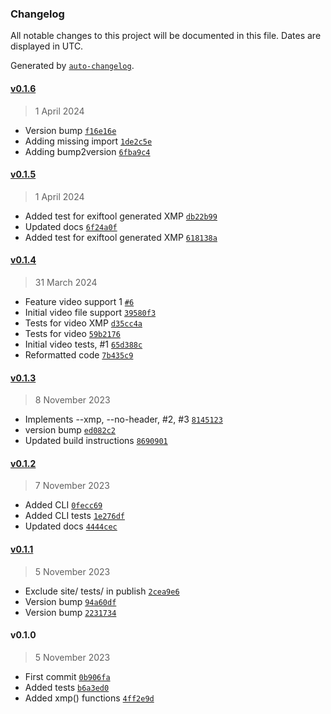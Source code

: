 ### Changelog

All notable changes to this project will be documented in this file. Dates are displayed in UTC.

Generated by [`auto-changelog`](https://github.com/CookPete/auto-changelog).

#### [v0.1.6](https://github.com/RhetTbull/CGMetadata/compare/v0.1.5...v0.1.6)

> 1 April 2024

- Version bump [`f16e16e`](https://github.com/RhetTbull/CGMetadata/commit/f16e16e7d808b9520c4eece0f374d4b925d87ccc)
- Adding missing import [`1de2c5e`](https://github.com/RhetTbull/CGMetadata/commit/1de2c5ea4c5a1232fcdb4abc44a3b6eb957b5c67)
- Adding bump2version [`6fba9c4`](https://github.com/RhetTbull/CGMetadata/commit/6fba9c45ba699fd0b9a11fdfe64be297d7375376)

#### [v0.1.5](https://github.com/RhetTbull/CGMetadata/compare/v0.1.4...v0.1.5)

> 1 April 2024

- Added test for exiftool generated XMP [`db22b99`](https://github.com/RhetTbull/CGMetadata/commit/db22b9985745624877c28688c3ab867ce1814ec3)
- Updated docs [`6f24a0f`](https://github.com/RhetTbull/CGMetadata/commit/6f24a0f109120e8d68c990ae9bcf44dc0e3f8003)
- Added test for exiftool generated XMP [`618138a`](https://github.com/RhetTbull/CGMetadata/commit/618138a43f8311994350287dbed7d66ed2ec43ef)

#### [v0.1.4](https://github.com/RhetTbull/CGMetadata/compare/v0.1.3...v0.1.4)

> 31 March 2024

- Feature video support 1 [`#6`](https://github.com/RhetTbull/CGMetadata/pull/6)
- Initial video file support [`39580f3`](https://github.com/RhetTbull/CGMetadata/commit/39580f379d47789c852ffa216633f0b44b838993)
- Tests for video XMP [`d35cc4a`](https://github.com/RhetTbull/CGMetadata/commit/d35cc4a9e879bcec739e6f3d00b3c57eee80cb5d)
- Tests for video [`59b2176`](https://github.com/RhetTbull/CGMetadata/commit/59b217674536637a52a19ec7830be2cb60456eb5)
- Initial video tests, #1 [`65d388c`](https://github.com/RhetTbull/CGMetadata/commit/65d388caa37be98b2ec5c7af2abedc7d1b8b3806)
- Reformatted code [`7b435c9`](https://github.com/RhetTbull/CGMetadata/commit/7b435c9698dcc3317efea4080be465a467d5ea47)

#### [v0.1.3](https://github.com/RhetTbull/CGMetadata/compare/v0.1.2...v0.1.3)

> 8 November 2023

- Implements --xmp, --no-header, #2, #3 [`8145123`](https://github.com/RhetTbull/CGMetadata/commit/814512333a69b1e66c5aed8f058a54a9cf66f0dc)
- version bump [`ed082c2`](https://github.com/RhetTbull/CGMetadata/commit/ed082c2d6ba4c690a042833663e926f7cc21799a)
- Updated build instructions [`8690901`](https://github.com/RhetTbull/CGMetadata/commit/86909012aa2b8e4aea588312146db7c4a6dd3dda)

#### [v0.1.2](https://github.com/RhetTbull/CGMetadata/compare/v0.1.1...v0.1.2)

> 7 November 2023

- Added CLI [`0fecc69`](https://github.com/RhetTbull/CGMetadata/commit/0fecc69f41d57fc06eea73923e2a4dd4ac089262)
- Added CLI tests [`1e276df`](https://github.com/RhetTbull/CGMetadata/commit/1e276dffbdd42435972a96ab4b3b71979f42ea2f)
- Updated docs [`4444cec`](https://github.com/RhetTbull/CGMetadata/commit/4444cecfde158bb6a71c8be8a091ec357d867063)

#### [v0.1.1](https://github.com/RhetTbull/CGMetadata/compare/v0.1.0...v0.1.1)

> 5 November 2023

- Exclude site/ tests/ in publish [`2cea9e6`](https://github.com/RhetTbull/CGMetadata/commit/2cea9e6687f3f0649321ff2bec26829ceab6a813)
- Version bump [`94a60df`](https://github.com/RhetTbull/CGMetadata/commit/94a60df581bd43956eae7b04e3336b8b0e962cf9)
- Version bump [`2231734`](https://github.com/RhetTbull/CGMetadata/commit/223173423ee945aabf38240d8d2519e24c907149)

#### v0.1.0

> 5 November 2023

- First commit [`0b906fa`](https://github.com/RhetTbull/CGMetadata/commit/0b906fa8f3fccc09cb9e27867f593e94a6eb17e1)
- Added tests [`b6a3ed0`](https://github.com/RhetTbull/CGMetadata/commit/b6a3ed0e797b435964d93cb02581ead75e52b94b)
- Added xmp() functions [`4ff2e9d`](https://github.com/RhetTbull/CGMetadata/commit/4ff2e9d6374895e3dd3223161996deb4993ac702)

